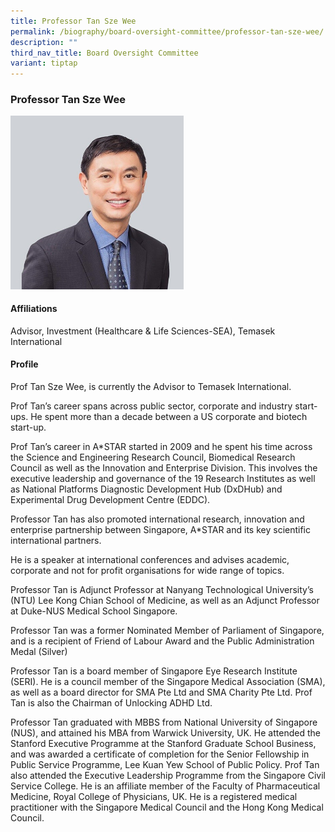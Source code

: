 ```yaml
---
title: Professor Tan Sze Wee
permalink: /biography/board-oversight-committee/professor-tan-sze-wee/
description: ""
third_nav_title: Board Oversight Committee
variant: tiptap
---
```

<h3>Professor Tan Sze Wee</h3>
<div class="isomer-image-wrapper">
<img style="width: 55%;" height="auto" width="100%" alt="" src="/images/Biography/Board Oversight Committee/Prof_Tan_Sze_Wee.jpg">
</div>
<h4>Affiliations</h4>
<p>Advisor, Investment (Healthcare &amp; Life Sciences-SEA), Temasek International</p>
<h4>Profile</h4>
<p>Prof Tan Sze Wee, is currently the Advisor to Temasek International.</p>
<p>Prof Tan’s career spans across public sector, corporate and industry start-ups.
He spent more than a decade between a US corporate and biotech start-up.</p>
<p>Prof Tan’s career in A*STAR started in 2009 and he spent his time across
the Science and Engineering Research Council, Biomedical Research Council
as well as the Innovation and Enterprise Division. This involves the executive
leadership and governance of the 19 Research Institutes as well as National
Platforms Diagnostic Development Hub (DxDHub) and Experimental Drug Development
Centre (EDDC).</p>
<p>Professor Tan has also promoted international research, innovation and
enterprise partnership between Singapore, A*STAR and its key scientific
international partners.</p>
<p>He is a speaker at international conferences and advises academic, corporate
and not for profit organisations for wide range of topics.</p>
<p>Professor Tan is Adjunct Professor at Nanyang Technological University’s
(NTU) Lee Kong Chian School of Medicine, as well as an Adjunct Professor
at Duke-NUS Medical School Singapore.</p>
<p>Professor Tan was a former Nominated Member of Parliament of Singapore,
and is a recipient of Friend of Labour Award and the Public Administration
Medal (Silver)</p>
<p>Professor Tan is a board member of Singapore Eye Research Institute (SERI).
He is a council member of the Singapore Medical Association (SMA), as well
as a board director for SMA Pte Ltd and SMA Charity Pte Ltd. Prof Tan is
also the Chairman of Unlocking ADHD Ltd.</p>
<p>Professor Tan graduated with MBBS from National University of Singapore
(NUS), and attained his MBA from Warwick University, UK. He attended the
Stanford Executive Programme at the Stanford Graduate School Business,
and was awarded a certificate of completion for the Senior Fellowship in
Public Service Programme, Lee Kuan Yew School of Public Policy. Prof Tan
also attended the Executive Leadership Programme from the Singapore Civil
Service College. He is an affiliate member of the Faculty of Pharmaceutical
Medicine, Royal College of Physicians, UK. He is a registered medical practitioner
with the Singapore Medical Council and the Hong Kong Medical Council.</p>